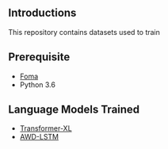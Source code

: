 ## Introductions
This repository contains datasets used to train

## Prerequisite
- [Foma](https://fomafst.github.io/)
- Python 3.6

## Language Models Trained
- [Transformer-XL](https://github.com/kimiyoung/transformer-xl)
- [AWD-LSTM](https://github.com/salesforce/awd-lstm-lm)
